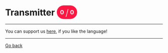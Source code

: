 # Transmitter <span style="background-color: #FF1744; color: #FFFFFF; padding: 10px; border-radius: 100px; font-size: 19.2px; vertical-align: top;">0 <span style="font-size: 28.799999999999997px; vertical-align: middle; font-weight: 300;">/</span> 0</span>


_____
You can support us [here](https://www.buymeacoffee.com/hurx), if you like the language!
_____
[Go back](../readme.md#0)